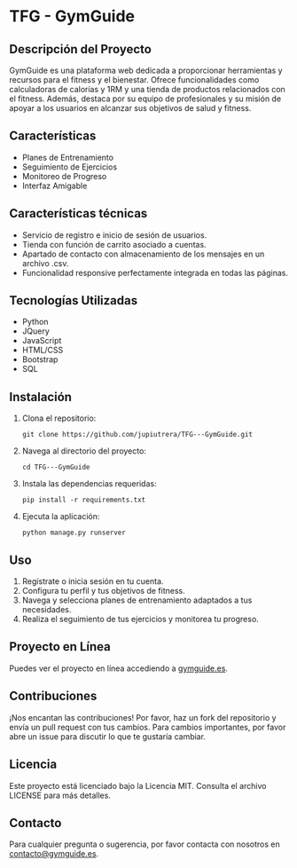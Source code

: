 # TFG - GymGuide

## Descripción del Proyecto

GymGuide es una plataforma web dedicada a proporcionar herramientas y recursos para el fitness y el bienestar. Ofrece funcionalidades como calculadoras de calorías y 1RM y una tienda de productos relacionados con el fitness. Además, destaca por su equipo de profesionales y su misión de apoyar a los usuarios en alcanzar sus objetivos de salud y fitness.

## Características

- Planes de Entrenamiento
- Seguimiento de Ejercicios
- Monitoreo de Progreso
- Interfaz Amigable

## Características técnicas

- Servicio de registro e inicio de sesión de usuarios.
- Tienda con función de carrito asociado a cuentas.
- Apartado de contacto con almacenamiento de los mensajes en un archivo .csv.
- Funcionalidad responsive perfectamente integrada en todas las páginas.

## Tecnologías Utilizadas

- Python
- JQuery
- JavaScript
- HTML/CSS
- Bootstrap
- SQL

## Instalación

1. Clona el repositorio:
    ```
    git clone https://github.com/jupiutrera/TFG---GymGuide.git
    ```
2. Navega al directorio del proyecto:
    ```
    cd TFG---GymGuide
    ```
3. Instala las dependencias requeridas:
    ```
    pip install -r requirements.txt
    ```
4. Ejecuta la aplicación:
    ```
    python manage.py runserver
    ```

## Uso

1. Regístrate o inicia sesión en tu cuenta.
2. Configura tu perfil y tus objetivos de fitness.
3. Navega y selecciona planes de entrenamiento adaptados a tus necesidades.
4. Realiza el seguimiento de tus ejercicios y monitorea tu progreso.

## Proyecto en Línea

Puedes ver el proyecto en línea accediendo a [gymguide.es](https://gymguide.es).

## Contribuciones

¡Nos encantan las contribuciones! Por favor, haz un fork del repositorio y envía un pull request con tus cambios. Para cambios importantes, por favor abre un issue para discutir lo que te gustaría cambiar.

## Licencia

Este proyecto está licenciado bajo la Licencia MIT. Consulta el archivo LICENSE para más detalles.

## Contacto

Para cualquier pregunta o sugerencia, por favor contacta con nosotros en contacto@gymguide.es.
